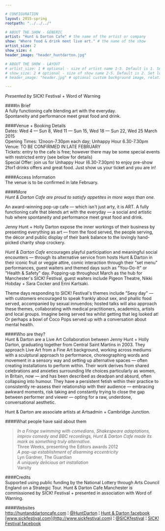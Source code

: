 ```yaml
---

# CONFIGURATION
layout: 2015-spring
rootpath: "../../../"

# ABOUT THE SHOW - GENERIC
artist: "Hunt & Darton Cafe" # the name of the artist or company
show: "Where food & drink meet live art." # the name of the show
artist_size: 2
show_size: 4
header_image: "header_huntdarton.jpg"

# ABOUT THE SHOW - LAYOUT
# artist_size: 1 # optional - size of artist name 1-5. Default is 1. Set longer names to lower values
# show_size: 2 # optional - size of show name 2-5. Default is 2. Set longer names to lower values
# header_image: "header.jpg" # optional custom background image, relative to current page

---
```

*Presented by* SICK! Festival + Word of Warning         
           
####In Brief     
A fully functioning cafe blending art with the everyday.<br>Spontaneity and performance meet great food and drink.       
                      
####Venue + Booking Details      
Dates: Wed 4 — Sun 8, Wed 11 — Sun 15, Wed 18 — Sun 22, Wed 25 March 2015              
Opening Times: 12noon-7.30pm each day; Unhappy Hour 6.30-7.30pm       
Venue: TO BE CONFIRMED IN LATE FEBRUARY         
Tickets: entry to the cafe is free; however there may be some special events with restricted entry (see below for details)             
Special Offer: join us for Unhappy Hour (6.30-7.30pm) to enjoy pre-show 2for1 drinks offers and great food. Just show us your ticket and you are in!                      
                      
####Access Information      
The venue is to be confirmed in late February.             
           
####More   
*Hunt & Darton Cafe are proud to satisfy appetites in more ways than one.*                   
                      
An award-winning pop-up cafe — which isn't just arty, it is ART. A fully functioning cafe that blends art with the everyday — a social and artistic hub where spontaneity and performance meet great food and drink.
                      
Jenny Hunt + Holly Darton expose the inner workings of their business by presenting everything as art — from the food served, the people serving, the décor and public display of their bank balance to the lovingly hand-picked charity shop crockery.               
                      
*Hunt & Darton Cafe* encourages playful participation and meaningful social encounters — through its alternative service from hosts Hunt & Darton in their iconic fruit or veggie attire, comic interaction through their "set menu" performances, guest waiters and themed days such as "You-Do-It" or "Health & Safety" day. Popping-up throughout March as the hub for Manchester's SICK! Festival, guest waiters include Pigeon Theatre, Nikki Hobday + Sara Cocker and Erini Kartsaki.                     
                      
Theme days responding to SICK! Festival's themes include "Sexy day" — with customers encouraged to speak frankly about sex, and phallic food served, accompanied by sexual innuendos; hosted talks will also approach these themes, collaborating with medical practitioners, academics, artists and local groups. Imagine being served tea whilst getting that leg looked at! Or perhaps a bowl of Coco Pops served up with a conversation about mental health.
                      
####Who are they?                
Hunt & Darton are a Live Art Collaboration between Jenny Hunt + Holly Darton, graduating together from Central Saint Martins in 2003. They approach Live Art from a Fine Art background, working across mediums with a sculptural approach to performance, choreographing words and movement in a sensory way and setting up alternative spaces — often creating installations to perform within. Their work derives from shared celebrations and anxieties surrounding life choices particularly as women, in Britain, now — and has been described as deadpan and absurd, often collapsing into humour. They have a persistent fetish within their practice to consistently re-assess their relationship with their audience — embracing awkward moments, risk taking and constantly trying to close the gap between performer and viewer — opting for a raw, underdone, conversational aesthetic.            
                      
Hunt & Darton are associate artists at Artsadmin + Cambridge Junction.
                      
####What people have said about them         
>*In a Fringe swimming with comedians, Shakespeare adaptations, improv comedy and BBC recordings, Hunt & Darton Cafe made its mark as something truly alternative.*<br>Three Weeks, presenting the Editors awards 2012           
>*A pop-up establishment of disarming eccentricity*<br>Lyn Gardner, The Guardian                   
>*A uniquely delicious art installation*<br>Varsity               
           
####Credits    
Supported using public funding by the National Lottery through Arts Council England on a Strategic Tour. Hunt & Darton Cafe Manchester is commissioned by SICK! Festival + presented in association with Word of Warning.      
           
####Websites    
<http://huntanddartoncafe.com> ¦ [@HuntDarton](http://twitter.com/HuntDarton) ¦ [Hunt & Darton facebook](http://www.facebook.com/huntanddartoncafe)<br>[www.sickfestival.com](http://www.sickfestival.com) ¦ [@SICKfestival](http://twitter.com/SICKfestival) ¦ [SICK! Festival facebook](http://www.facebook.com/sickfestival)
